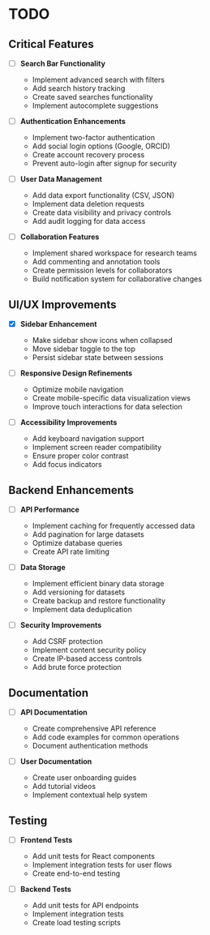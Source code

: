 
# TODO

## Critical Features

- [ ] **Search Bar Functionality**
  - Implement advanced search with filters
  - Add search history tracking
  - Create saved searches functionality
  - Implement autocomplete suggestions

- [ ] **Authentication Enhancements**
  - Implement two-factor authentication
  - Add social login options (Google, ORCID)
  - Create account recovery process
  - Prevent auto-login after signup for security

- [ ] **User Data Management**
  - Add data export functionality (CSV, JSON)
  - Implement data deletion requests
  - Create data visibility and privacy controls
  - Add audit logging for data access

- [ ] **Collaboration Features**
  - Implement shared workspace for research teams
  - Add commenting and annotation tools
  - Create permission levels for collaborators
  - Build notification system for collaborative changes

## UI/UX Improvements

- [x] **Sidebar Enhancement**
  - Make sidebar show icons when collapsed
  - Move sidebar toggle to the top
  - Persist sidebar state between sessions

- [ ] **Responsive Design Refinements**
  - Optimize mobile navigation
  - Create mobile-specific data visualization views
  - Improve touch interactions for data selection

- [ ] **Accessibility Improvements**
  - Add keyboard navigation support
  - Implement screen reader compatibility
  - Ensure proper color contrast
  - Add focus indicators

## Backend Enhancements

- [ ] **API Performance**
  - Implement caching for frequently accessed data
  - Add pagination for large datasets
  - Optimize database queries
  - Create API rate limiting

- [ ] **Data Storage**
  - Implement efficient binary data storage
  - Add versioning for datasets
  - Create backup and restore functionality
  - Implement data deduplication

- [ ] **Security Improvements**
  - Add CSRF protection
  - Implement content security policy
  - Create IP-based access controls
  - Add brute force protection

## Documentation

- [ ] **API Documentation**
  - Create comprehensive API reference
  - Add code examples for common operations
  - Document authentication methods

- [ ] **User Documentation**
  - Create user onboarding guides
  - Add tutorial videos
  - Implement contextual help system

## Testing

- [ ] **Frontend Tests**
  - Add unit tests for React components
  - Implement integration tests for user flows
  - Create end-to-end testing

- [ ] **Backend Tests**
  - Add unit tests for API endpoints
  - Implement integration tests
  - Create load testing scripts
